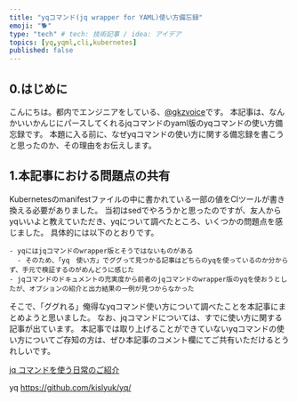 ```yaml
---
title: "yqコマンド(jq wrapper for YAML)使い方備忘録"
emoji: "🐕"
type: "tech" # tech: 技術記事 / idea: アイデア
topics: [yq,yqml,cli,kubernetes]
published: false
---
```


## 0.はじめに
こんにちは。都内でエンジニアをしている、[@gkzvoice](https://twitter.com/gkzvoice)です。
本記事は、なんかいいかんじにパースしてくれるjqコマンドのyaml版のyqコマンドの使い方備忘録です。
本題に入る前に、なぜyqコマンドの使い方に関する備忘録を書こうと思ったのか、その理由をお伝えします。

## 1.本記事における問題点の共有
Kubernetesのmanifestファイルの中に書かれている一部の値をCIツールが書き換える必要がありました。
当初はsedでやろうかと思ったのですが、友人からyqいいよと教えていただき、yqについて調べたところ、いくつかの問題点を感じました。
具体的には以下のとおりです。

```
- yqにはjqコマンドのwrapper版とそうではないものがある
  - そのため、「yq　使い方」でググって見つかる記事はどちらのyqを使っているのか分からず、手元で検証するのがめんどうに感じた
- jqコマンドのドキュメントの充実度から前者のjqコマンドのwrapper版のyqを使おうとしたが、オプションの紹介と出力結果の一例が見つからなかった
```

そこで、「ググれる」俺得なyqコマンド使い方について調べたことを本記事にまとめようと思いました。
なお、jqコマンドについては、すでに使い方に関する記事が出ています。
本記事では取り上げることができていないyqコマンドの使い方についてご存知の方は、ぜひ本記事のコメント欄にてご共有いただけるとうれしいです。

[jq コマンドを使う日常のご紹介](https://twitter.com/gkzvoice/status/1337681052639227910?s=20)


yq
https://github.com/kislyuk/yq/
